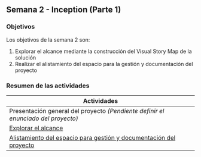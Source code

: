 ## Semana 2 - Inception (Parte 1)

### Objetivos

Los objetivos de la semana 2 son:

1. Explorar el alcance mediante la construcción del Visual Story Map de la solución
2. Realizar el alistamiento del espacio para la gestión y documentación del proyecto
 
### Resumen de las actividades

| Actividades   |
|---------------|
| Presentación general del proyecto *(Pendiente definir el enunciado del proyecto)* |
| [Explorar el alcance](https://avargas20.github.io/MISW-Procesos/semanas/semana2/s2_vision_producto)|
| [Alistamiento del espacio para gestión y documentación del proyecto](https://avargas20.github.io/MISW-Procesos/semanas/semana2/s2_alistamiento)|
